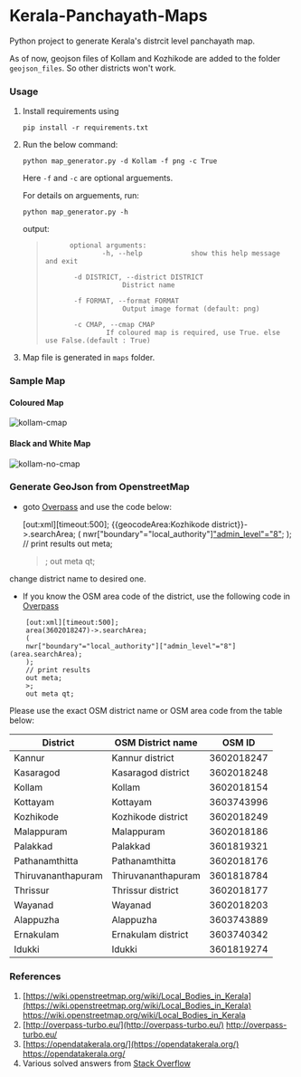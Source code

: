 # Kerala-Panchayath-Maps
Python project to generate Kerala's distrcit level panchayath map.


As of now, geojson files of Kollam and Kozhikode are added to the folder `geojson_files`. So other districts won't work.

### Usage 

1. Install requirements using 

    ```pip install -r requirements.txt ```

2. Run the below command:

    ```python map_generator.py -d Kollam -f png -c True```
    
    Here `-f` and `-c` are optional arguements. 
    
    For details on arguements, run:
    
    ```python map_generator.py -h```
    
    output:
    
	>    		optional arguments:
	>            		-h, --help            show this help message and exit
	>  
	>            -d DISTRICT, --district DISTRICT
	>                        District name
	>                        
	>            -f FORMAT, --format FORMAT
	>                        Output image format (default: png)
	>                        
	>            -c CMAP, --cmap CMAP  
	>                    If coloured map is required, use True. else use False.(default : True)
	>  
	    
    
4. Map file is generated in `maps` folder.

### Sample Map

#### Coloured Map

![kollam-cmap](maps/Kollam.png)

#### Black and White Map

![kollam-no-cmap](maps/Kollam_no_cmap.png)

### Generate GeoJson from OpenstreetMap

- goto [Overpass](http://overpass-turbo.eu/) and use the code below:

	[out:xml][timeout:500];
	{{geocodeArea:Kozhikode district}}->.searchArea;
	(
	   nwr["boundary"="local_authority"]["admin_level"="8"](area.searchArea);
	);
	// print results
	out meta;
	>;
	out meta qt;

change district name to desired one.

- If you know the OSM area code of the district, use the following code in [Overpass](http://overpass-turbo.eu/)

```
    [out:xml][timeout:500];
    area(3602018247)->.searchArea;
    (
    nwr["boundary"="local_authority"]["admin_level"="8"](area.searchArea);
    );
    // print results
    out meta;
    >;
    out meta qt;
```

Please use the exact OSM district name or OSM area code from the table below:

| District | OSM District name | OSM ID |
|--------- | ----------------- | ------ |
| Kannur |  Kannur district | 3602018247 |
| Kasaragod |  Kasaragod district | 3602018248 |
| Kollam | Kollam | 3602018154 |
| Kottayam | Kottayam | 3603743996 |
| Kozhikode |  Kozhikode district | 3602018249 |
| Malappuram | Malappuram | 3602018186 |
| Palakkad | Palakkad | 3601819321 |
| Pathanamthitta | Pathanamthitta | 3602018176 |
| Thiruvananthapuram | Thiruvananthapuram | 3601818784 |
| Thrissur |  Thrissur district | 3602018177 |
| Wayanad | Wayanad | 3602018203 |
| Alappuzha | Alappuzha | 3603743889 |
| Ernakulam |  Ernakulam district | 3603740342 |
| Idukki | Idukki | 3601819274 |


### References

1. [https://wiki.openstreetmap.org/wiki/Local_Bodies_in_Kerala](https://wiki.openstreetmap.org/wiki/Local_Bodies_in_Kerala) https://wiki.openstreetmap.org/wiki/Local_Bodies_in_Kerala
2. [http://overpass-turbo.eu/](http://overpass-turbo.eu/) http://overpass-turbo.eu/
3. [https://opendatakerala.org/](https://opendatakerala.org/) https://opendatakerala.org/
4. Various solved answers from [Stack Overflow](https://stackoverflow.com/)
